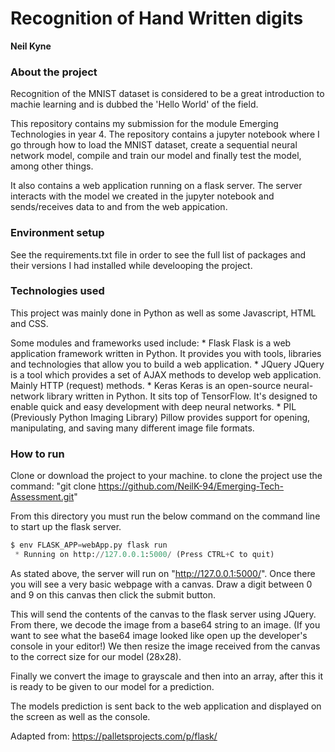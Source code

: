 # Recognition of Hand Written digits
**Neil Kyne**

### About the project
Recognition of the MNIST dataset is considered to be a great introduction to machie learning and is dubbed the 'Hello World' of the field.

This repository contains my submission for the module Emerging Technologies in year 4. The repository contains a jupyter notebook where I go through how to load the MNIST dataset, create a sequential neural network model, compile and train our model and finally test the model, among other things.

It also contains a web application running on a flask server. The server interacts with the model we created in the jupyter notebook and sends/receives data to and from the web appication.

### Environment setup
See the requirements.txt file in order to see the full list of packages and their versions I had installed while develooping the project.

### Technologies used
This project was mainly done in Python as well as some Javascript, HTML and CSS.

Some modules and frameworks used include: 
    * Flask
    Flask is a web application framework written in Python. It provides you with tools, libraries and technologies that allow you to build a web application.
    * JQuery
    JQuery is a tool which provides a set of AJAX methods to develop web application. Mainly HTTP (request) methods.
    * Keras
    Keras is an open-source neural-network library written in Python. It sits top of TensorFlow. It's designed to enable quick and easy development with deep neural networks.
    * PIL
    (Previously Python Imaging Library) Pillow provides support for opening, manipulating, and saving many different image file formats.



### How to run
Clone or download the project to your machine. to clone the project use the command: "git clone https://github.com/NeilK-94/Emerging-Tech-Assessment.git"

From this directory you must run the below command on the command line to start up the flask server.
```python
$ env FLASK_APP=webApp.py flask run
 * Running on http://127.0.0.1:5000/ (Press CTRL+C to quit)
```
As stated above, the server will run on "http://127.0.0.1:5000/". Once there you will see a very basic webpage with a canvas. Draw a digit between 0 and 9 on this canvas then click the submit button.

This will send the contents of the canvas to the flask server using JQuery. From there, we decode the image from a base64 string to an image. (If you want to see what the base64 image looked like open up the developer's console in your editor!) We then resize the image received from the canvas to the correct size for our model (28x28).

Finally we convert the image to grayscale and then into an array, after this it is ready to be given to our model for a prediction.

The models prediction is sent back to the web application and displayed on the screen as well as the console.

Adapted from: https://palletsprojects.com/p/flask/

